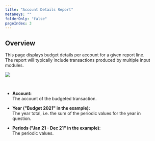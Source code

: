 ```yaml
---
title: "Account Details Report"
metaKeys: ""
folderOnly: "false"
pageIndex: 3
---
```


## Overview
This page displays budget details per account for a given report line.<br/>
The report will typically include transactions produced by multiple input modules.
<br/>

![](https://profitbasedocs.blob.core.windows.net/plannerimages/AccountReport.JPG)

<br/>

- **Account:**<br/>
The account of the budgeted transaction. 

- **Year ("Budget 2021" in the example):**<br/>
The year total, i.e. the sum of the periodic values for the year in question.

- **Periods ("Jan 21 - Dec 21" in the example):**<br/>
The periodic values. 

<br/>

